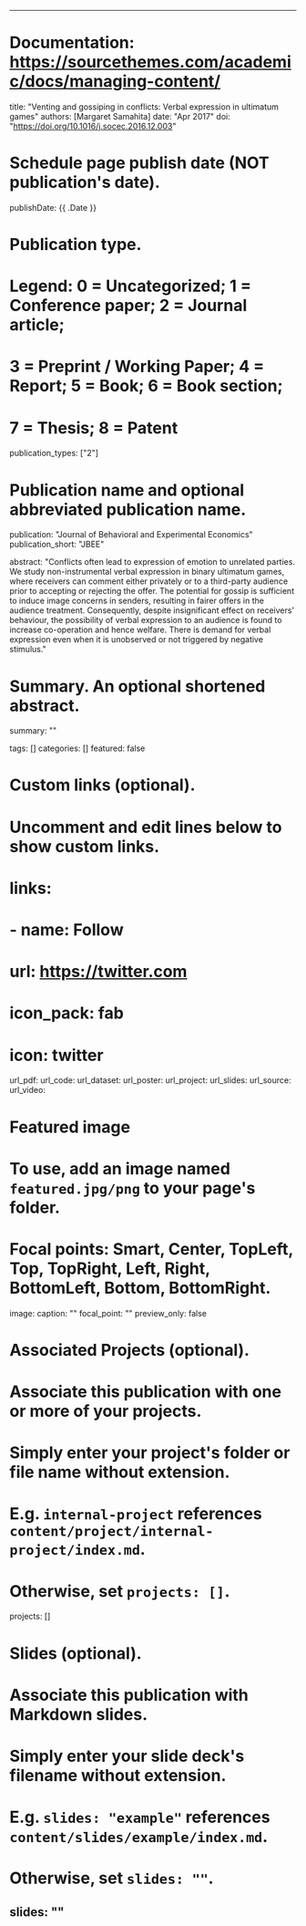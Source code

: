 

---
# Documentation: https://sourcethemes.com/academic/docs/managing-content/

title: "Venting and gossiping in conflicts: Verbal expression in ultimatum games"
authors: [Margaret Samahita]
date: "Apr 2017"
doi: "https://doi.org/10.1016/j.socec.2016.12.003"

# Schedule page publish date (NOT publication's date).
publishDate: {{ .Date }}

# Publication type.
# Legend: 0 = Uncategorized; 1 = Conference paper; 2 = Journal article;
# 3 = Preprint / Working Paper; 4 = Report; 5 = Book; 6 = Book section;
# 7 = Thesis; 8 = Patent
publication_types: ["2"]

# Publication name and optional abbreviated publication name.
publication: "Journal of Behavioral and Experimental Economics"
publication_short: "JBEE"

abstract: "Conflicts often lead to expression of emotion to unrelated parties. We study non-instrumental verbal expression in binary ultimatum games, where receivers can comment either privately or to a third-party audience prior to accepting or rejecting the offer. The potential for gossip is sufficient to induce image concerns in senders, resulting in fairer offers in the audience treatment. Consequently, despite insignificant effect on receivers’ behaviour, the possibility of verbal expression to an audience is found to increase co-operation and hence welfare. There is demand for verbal expression even when it is unobserved or not triggered by negative stimulus."

# Summary. An optional shortened abstract.
summary: ""

tags: []
categories: []
featured: false

# Custom links (optional).
#   Uncomment and edit lines below to show custom links.
# links:
# - name: Follow
#   url: https://twitter.com
#   icon_pack: fab
#   icon: twitter

url_pdf:
url_code:
url_dataset:
url_poster:
url_project:
url_slides:
url_source:
url_video:

# Featured image
# To use, add an image named `featured.jpg/png` to your page's folder. 
# Focal points: Smart, Center, TopLeft, Top, TopRight, Left, Right, BottomLeft, Bottom, BottomRight.
image:
  caption: ""
  focal_point: ""
  preview_only: false

# Associated Projects (optional).
#   Associate this publication with one or more of your projects.
#   Simply enter your project's folder or file name without extension.
#   E.g. `internal-project` references `content/project/internal-project/index.md`.
#   Otherwise, set `projects: []`.
projects: []

# Slides (optional).
#   Associate this publication with Markdown slides.
#   Simply enter your slide deck's filename without extension.
#   E.g. `slides: "example"` references `content/slides/example/index.md`.
#   Otherwise, set `slides: ""`.
slides: ""
---
